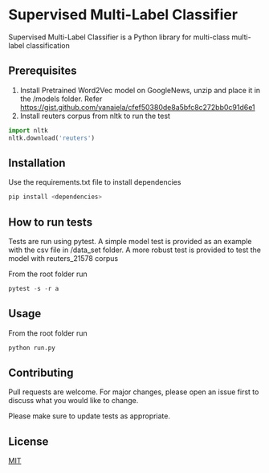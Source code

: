 # Supervised Multi-Label Classifier

Supervised Multi-Label Classifier is a Python library for multi-class multi-label classification

## Prerequisites
1. Install Pretrained Word2Vec model on GoogleNews, unzip and place it in the /models folder.
Refer https://gist.github.com/yanaiela/cfef50380de8a5bfc8c272bb0c91d6e1
2. Install reuters corpus from nltk to run the test
```python
import nltk
nltk.download('reuters')

```

## Installation

Use the requirements.txt file to install dependencies

```bash
pip install <dependencies>
```
## How to run tests
Tests are run using pytest. A simple model test is provided as an example with the csv file in /data_set folder. A more robust test is provided to test the model with reuters_21578 corpus

From the root folder run
```python
pytest -s -r a
```

## Usage
From the root folder run

```python
python run.py
```

## Contributing
Pull requests are welcome. For major changes, please open an issue first to discuss what you would like to change.

Please make sure to update tests as appropriate.

## License
[MIT](https://choosealicense.com/licenses/mit/)